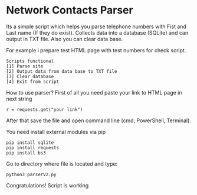 # Network Contacts Parser
Its a simple script which helps you parse telephone numbers with Fist and Last name (If they do exist). 
Collects data into a database (SQLite) and can output in TXT file.
Also you can clear data base.

For example i prepare test HTML page with test numbers for check script.

	Scripts functional
	[1] Parse site
	[2] Output data from data base to TXT file
	[3] Clear database
	[4] Exit from script

How to use parser? 
First of all you need paste your link to HTML page in next string

	r = requests.get("your link")

After that save the file and open command line (cmd, PowerShell, Terminal).

You need install external modules via pip

	pip install sqlite
	pip install requests
	pip install bs3

Go to directory where file is located and type: 

	python3 parserV2.py

Congratulations! Script is working
